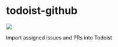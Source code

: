 # todoist-github

![](https://github.com/RealOrangeOne/todoist-github/workflows/Build/badge.svg)

Import assigned issues and PRs into Todoist
